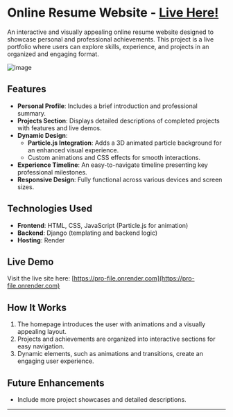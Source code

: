 # Online Resume Website - [Live Here!](https://pro-file.onrender.com)

An interactive and visually appealing online resume website designed to showcase personal and professional achievements. This project is a live portfolio where users can explore skills, experience, and projects in an organized and engaging format.

![image](https://github.com/user-attachments/assets/11436311-d05b-49f0-ab96-4bd1815ba49a)

## Features
- **Personal Profile**: Includes a brief introduction and professional summary.  
- **Projects Section**: Displays detailed descriptions of completed projects with features and live demos.  
- **Dynamic Design**:  
  - **Particle.js Integration**: Adds a 3D animated particle background for an enhanced visual experience.  
  - Custom animations and CSS effects for smooth interactions.  
- **Experience Timeline**: An easy-to-navigate timeline presenting key professional milestones.  
- **Responsive Design**: Fully functional across various devices and screen sizes.  

## Technologies Used
- **Frontend**: HTML, CSS, JavaScript (Particle.js for animation)  
- **Backend**: Django (templating and backend logic)  
- **Hosting**: Render  

## Live Demo
Visit the live site here: [https://pro-file.onrender.com](https://pro-file.onrender.com)

## How It Works
1. The homepage introduces the user with animations and a visually appealing layout.  
2. Projects and achievements are organized into interactive sections for easy navigation.  
3. Dynamic elements, such as animations and transitions, create an engaging user experience.  

## Future Enhancements
- Include more project showcases and detailed descriptions.  

---

